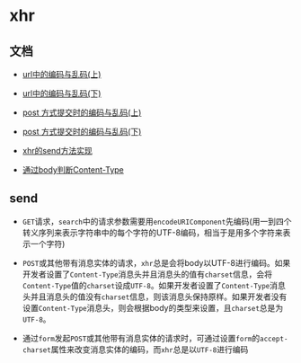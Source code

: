 # xhr

## 文档

* [url中的编码与乱码(上)](https://xiaogd.net/url-%e4%b8%ad%e7%9a%84%e7%bc%96%e7%a0%81%e4%b8%8e%e4%b9%b1%e7%a0%81%ef%bc%88%e4%b8%8a%ef%bc%89/)

* [url中的编码与乱码(下)](https://xiaogd.net/url-%e4%b8%ad%e7%9a%84%e7%bc%96%e7%a0%81%e4%b8%8e%e4%b9%b1%e7%a0%81%ef%bc%88%e4%b8%8b%ef%bc%89/)

* [post 方式提交时的编码与乱码(上)](https://xiaogd.net/%e8%a1%a8%e5%8d%95%ef%bc%88form%ef%bc%89-post-%e6%96%b9%e5%bc%8f%e6%8f%90%e4%ba%a4%e6%97%b6%e7%9a%84%e7%bc%96%e7%a0%81%e4%b8%8e%e4%b9%b1%e7%a0%81%ef%bc%88%e4%b8%8a%ef%bc%89/)

* [post 方式提交时的编码与乱码(下)](https://xiaogd.net/%E8%A1%A8%E5%8D%95%EF%BC%88form%EF%BC%89-post-%E6%96%B9%E5%BC%8F%E6%8F%90%E4%BA%A4%E6%97%B6%E7%9A%84%E7%BC%96%E7%A0%81%E4%B8%8E%E4%B9%B1%E7%A0%81%EF%BC%88%E4%B8%8B%EF%BC%89/)

* [xhr的send方法实现](https://xhr.spec.whatwg.org/#the-send()-method)

* [通过body判断Content-Type](https://fetch.spec.whatwg.org/#concept-bodyinit-extract)

## send

* `GET`请求，`search`中的请求参数需要用`encodeURIComponent`先编码(用一到四个转义序列来表示字符串中的每个字符的UTF-8编码，相当于是用多个字符来表示一个字符)

* `POST`或其他带有消息实体的请求，`xhr`总是会将body以UTF-8进行编码。如果开发者设置了`Content-Type`消息头并且消息头的值有`charset`信息，会将`Content-Type`值的`charset`设成`UTF-8`。如果开发者设置了`Content-Type`消息头并且消息头的值没有`charset`信息，则该消息头保持原样。如果开发者没有设置`Content-Type`消息头，则会根据body的类型来设置，且`charset`总是为`UTF-8`。

* 通过`form`发起`POST`或其他带有消息实体的请求时，可通过设置`form`的`accept-charset`属性来改变消息实体的编码，而`xhr`总是以`UTF-8`进行编码
